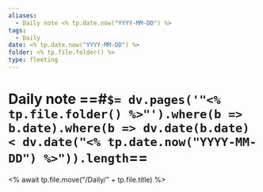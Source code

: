```yaml
---
aliases:
  - Daily note <% tp.date.now("YYYY-MM-DD") %>
tags:
  - Daily
date: <% tp.date.now("YYYY-MM-DD") %>
folder: <% tp.file.folder() %>
type: fleeting
---
```


# Daily note ==#`$= dv.pages('"<% tp.file.folder() %>"').where(b => b.date).where(b => dv.date(b.date) < dv.date("<% tp.date.now("YYYY-MM-DD") %>")).length`==
<% await tp.file.move("/Daily/" + tp.file.title) %>

